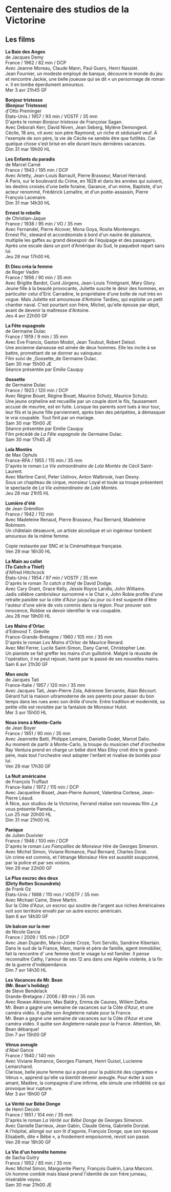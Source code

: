 # Centenaire des studios de la Victorine

## Les films

**La Baie des Anges**  
de Jacques Demy  
France / 1962 / 82 min / DCP  
Avec Jeanne Moreau, Claude Mann, Paul Guers, Henri Nassiet.  
Jean Fournier, un modeste employé de banque, découvre le monde du jeu et rencontre Jackie, une belle joueuse qui se dit « un personnage de roman ». Il en tombe éperdument amoureux.  
Mer 3 avr 21h45 GF

**Bonjour tristesse**  
**(Bonjour Tristesse)**  
d'Otto Preminger  
États-Unis / 1957 / 93 min / VOSTF / 35 mm  
D'après le roman _Bonjour tristesse_ de Françoise Sagan.  
Avec Deborah Kerr, David Niven, Jean Seberg, Mylène Demongeot.  
Cécile, 18 ans, vit avec son père Raymond, un riche et séduisant veuf. À l'exemple de son père, la vie de Cécile ne semble être que futilités. Car quelque chose s'est brisé en elle durant leurs dernières vacances.  
Dim 31 mar 19h00 HL

**Les Enfants du paradis**  
de Marcel Carné  
France / 1943 / 195 min / DCP  
Avec Arletty, Jean-Louis Barrault, Pierre Brasseur, Marcel Herrand.  
À Paris, sur le boulevard du Crime, en 1828 et dans les années qui suivent, les destins croisés d'une belle foraine, Garance, d'un mime, Baptiste, d'un acteur renommé, Frédérick Lemaître, et d'un poète-assassin, Pierre François Lacenaire.  
Dim 31 mar 14h30 HL

**Ernest le rebelle**  
de Christian-Jaque  
France / 1938 / 95 min / VO / 35 mm  
Avec Fernandel, Pierre Alcover, Mona Goya, Rosita Montenegro.  
Ernest Pic, steward et accordéoniste à bord d'un navire de plaisance, multiplie les gaffes au grand désespoir de l'équipage et des passagers. Après une escale dans un port d'Amérique du Sud, le paquebot repart sans lui.  
Jeu 28 mar 17h00 HL

**Et Dieu créa la femme**  
de Roger Vadim  
France / 1956 / 90 min / 35 mm  
Avec Brigitte Bardot, Curd Jürgens, Jean-Louis Trintignant, Mary Glory.  
Jeune fille à la beauté provocante, Juliette suscite le désir des hommes, en particulier celui d'Eric Carradine, le propriétaire d'une boîte de nuit très en vogue. Mais Juliette est amoureuse d'Antoine Tardieu, qui exploite un petit chantier naval. C'est pourtant son frère, Michel, qu'elle épouse par dépit, avant de devenir la maîtresse d'Antoine.  
Jeu 4 avr 22h00 GF

**La Fête espagnole**  
de Germaine Dulac  
France / 1919 / 9 min / 35 mm  
Avec Ève Francis, Gaston Modot, Jean Toulout, Robert Delsol.  
Une ancienne danseuse est aimée de deux hommes. Elle les incite à se battre, promettant de se donner au vainqueur.  
Film suivi de _Gossette_de Germaine Dulac.  
Sam 30 mar 15h00 JE  
Séance présentée par Emilie Cauquy

**Gossette**  
de Germaine Dulac  
France / 1923 / 120 min / DCP  
Avec Régine Bouet, Régine Bouet, Maurice Schutz, Maurice Schutz.  
Une jeune orpheline est recueillie par un couple dont le fils, faussement accusé de meurtre, est en fuite. Lorsque les parents sont tués à leur tour, leur fils et la jeune fille parviennent, après bien des péripéties, à démasquer le vrai coupable. Tout finit par un mariage.  
Sam 30 mar 15h00 JE  
Séance présentée par Emilie Cauquy  
Film précédé de _La Fête espagnole_ de Germaine Dulac.  
Sam 30 mar 17h45 JE

**Lola Montès**  
de Max Ophuls  
France-RFA / 1955 / 115 min / 35 mm  
D'après le roman _La Vie extraordinaire de Lola Montès_ de Cécil Saint-Laurent.  
Avec Martine Carol, Peter Ustinov, Anton Walbrook, Ivan Desny.  
Sous un chapiteau de cirque, monsieur Loyal et toute sa troupe présentent le spectacle de _La Vie extraordinaire de Lola Montès_.  
Jeu 28 mar 21h15 HL

**Lumière d'été**  
de Jean Grémillon  
France / 1942 / 112 min  
Avec Madeleine Renaud, Pierre Brasseur, Paul Bernard, Madeleine Robinson.  
Un châtelain désœuvré, un artiste alcoolique et un ingénieur tombent amoureux de la même femme.

Copie restaurée par SNC et la Cinémathèque française.  
Ven 29 mar 16h30 HL

**La Main au collet**  
**(To Catch a Thief)**  
d'Alfred Hitchcock  
États-Unis / 1954 / 97 min / VOSTF / 35 mm  
D'après le roman _To catch a thief_ de David Dodge.  
Avec Cary Grant, Grace Kelly, Jessie Royce Landis, John Williams.  
Jadis célèbre cambrioleur surnommé « le Chat », John Robie profite d'une retraite paisible sur la côte d'Azur jusqu'au jour où il est suspecté d'être l'auteur d'une série de vols commis dans la région. Pour prouver son innocence, Robbie va devoir identifier le vrai coupable.  
Jeu 28 mar 19h00 HL

**Les Mains d'Orlac**  
d'Edmond T. Gréville  
France-Grande-Bretagne / 1960 / 105 min / 35 mm  
D'après le roman _Les Mains d'Orlac_ de Maurice Renard.  
Avec Mel Ferrer, Lucile Saint-Simon, Dany Carrel, Christopher Lee.  
Un pianiste se fait greffer les mains d'un guillotiné. Malgré la réussite de l'opération, il ne peut rejouer, hanté par le passé de ses nouvelles mains.  
Sam 6 avr 21h30 GF

**Mon oncle**  
de Jacques Tati  
France-Italie / 1957 / 120 min / 35 mm  
Avec Jacques Tati, Jean-Pierre Zola, Adrienne Servantie, Alain Bécourt.  
Gérard fuit la maison ultramoderne de ses parents pour passer du bon temps dans les rues avec son drôle d'oncle. Entre tradition et modernité, sa petite ville est revisitée par la fantaisie de Monsieur Hulot.  
Mer 3 avr 15h00 HL

**Nous irons à Monte-Carlo**  
de Jean Boyer  
France / 1951 / 90 min / 35 mm  
Avec Jeannette Batti, Philippe Lemaire, Danielle Godet, Marcel Dalio.  
Au moment de partir à Monte-Carlo, la troupe du musicien chef d'orchestre Ray Ventura prend en charge un bébé dont Max Elloy croit être le grand-père, mais tout l'orchestre veut adopter l'enfant et rivalise de bontés pour lui.  
Ven 29 mar 17h30 GF

**La Nuit américaine**  
de François Truffaut  
France-Italie / 1972 / 115 min / DCP  
Avec Jacqueline Bisset, Jean-Pierre Aumont, Valentina Cortese, Jean-Pierre Léaud.  
À Nice, aux studios de la Victorine, Ferrand réalise son nouveau film J_e vous présente Pamela._  
Lun 25 mar 20h00 HL  
Dim 31 mar 21h00 HL

**Panique**  
de Julien Duvivier  
France / 1946 / 100 min / DCP  
D'après le roman _Les Fiançailles de Monsieur Hire_ de Georges Simenon.  
Avec Michel Simon, Viviane Romance, Paul Bernard, Charles Dorat.  
Un crime est commis, et l'étrange Monsieur Hire est aussitôt soupçonné, par la police et par ses voisins.  
Ven 29 mar 22h00 GF

**Le Plus escroc des deux**  
**(Dirty Rotten Scoundrels)**  
de Frank Oz  
États-Unis / 1988 / 110 min / VOSTF / 35 mm  
Avec Michael Caine, Steve Martin.  
Sur la Côte d'Azur, un escroc qui soutire de l'argent aux riches Américaines voit son territoire envahi par un autre escroc américain.  
Sam 6 avr 14h30 GF

**Un balcon sur la mer**  
de Nicole Garcia  
France / 2009 / 105 min / DCP  
Avec Jean Dujardin, Marie-Josée Croze, Toni Servillo, Sandrine Kiberlain.  
Dans le sud de la France, Marc, marié et père de famille, agent immobilier, fait la rencontre d' une femme dont le visage lui est familier. Il pense reconnaître Cathy, l'amour de ses 12 ans dans une Algérie violente, à la fin de la guerre d'indépendance.  
Dim 7 avr 14h30 HL

**Les Vacances de Mr. Bean**  
**(Mr. Bean's holiday)**  
de Steve Bendelack  
Grande-Bretagne / 2006 / 89 min / 35 mm  
Avec Rowan Atkinson, Max Baldry, Emma de Caunes, Willem Dafoe.  
Mr. Bean a gagné une semaine de vacances sur la Côte d'Azur, et une caméra vidéo. Il quitte son Angleterre natale pour la France.  
Mr. Bean a gagné une semaine de vacances sur la Côte d'Azur et une caméra vidéo. Il quitte son Angleterre natale pour la France. Attention, Mr. Bean débarque!  
Dim 7 avr 15h00 GF

**Vénus aveugle**  
d'Abel Gance  
France / 1940 / 140 min  
Avec Viviane Romance, Georges Flamant, Henri Guisol, Lucienne Lemarchand.  
Clarisse, belle jeune femme qui a posé pour la publicité des cigarettes « Vénus », apprend qu'elle va bientôt devenir aveugle. Pour éviter à son amant, Madère, la compagnie d'une infirme, elle simule une infidélité ce qui provoque leur rupture.  
Mer 3 avr 19h00 GF

**La Vérité sur Bébé Donge**  
de Henri Decoin  
France / 1951 / 104 min / 35 mm  
D'après le roman _La Vérité sur Bébé Donge_ de Georges Simenon.  
Avec Danielle Darrieux, Jean Gabin, Claude Génia, Gabrielle Dorziat.  
A l'hôpital, allongé sur son lit d'agonie, François Donge, que son épouse Elisabeth, dite « Bébé », a froidement empoisonné, revoit son passé.  
Ven 29 mar 19h30 GF

**La Vie d'un honnête homme**  
de Sacha Guitry  
France / 1952 / 85 min / 35 mm  
Avec Michel Simon, Marguerite Pierry, François Guérin, Lana Marconi.  
Un homme comblé mais blasé prend l'identité de son frère jumeau, misérable voyou.  
Sam 30 mar 21h00 JE

